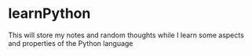 # learnPython
This will store my notes and random thoughts while I learn some aspects and properties of the Python language
